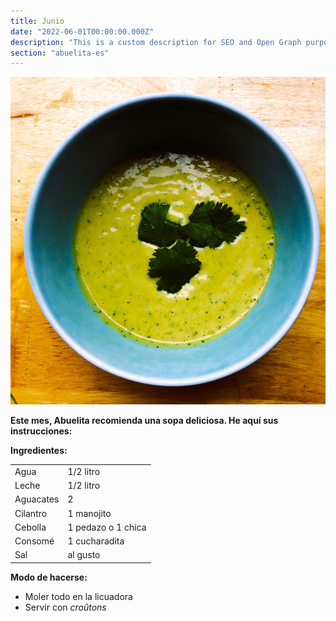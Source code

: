 ```yaml
---
title: Junio
date: "2022-06-01T00:00:00.000Z"
description: "This is a custom description for SEO and Open Graph purposes, rather than the default generated excerpt. Simply add a description field to the frontmatter."
section: "abuelita-es"
---
```


![PostImg](../images/jun22.jpg)

**Este mes, Abuelita recomienda una sopa deliciosa. He aquí sus instrucciones:**

**Ingredientes:**

|  |  |
| ----------- | ----------- |
| Agua        | 1/2 litro   |
| Leche       | 1/2 litro   |
| Aguacates   | 2           |
| Cilantro    | 1 manojito  |
| Cebolla     | 1 pedazo o 1 chica |
| Consomé     | 1 cucharadita |
| Sal         | al gusto      |

**Modo de hacerse:**

- Moler todo en la licuadora
- Servir con *croûtons*
